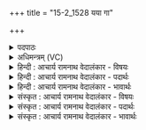 +++
title = "15-2_1528 यया गा"

+++
<details><summary>पदपाठः</summary>

य꣡या꣢꣯। गाः। आ꣣क꣡रा꣢महै। आ꣣। क꣡रा꣢꣯महै। से꣡न꣢꣯या। अ꣣ग्ने। त꣡व꣢꣯। ऊ꣣त्या꣢। ताम्। नः꣣। हिन्व। मघ꣡त्त꣢ये। १५२८।
</details>

<details><summary>अधिमन्त्रम् (VC)</summary>

- अग्निः
- केतुराग्नेयः
- गायत्री
- षड्जः
</details>

<details><summary>हिन्दी : आचार्य रामनाथ वेदालंकार - विषयः</summary>

अगले मन्त्र में फिर परमात्मा और राजा का विषय है।
</details>

<details><summary>हिन्दी : आचार्य रामनाथ वेदालंकार - पदार्थः</summary>

पदार्थान्वय -  हे (अग्ने) अग्रनायक परमात्मन् वा राजन् ! (तव यया ऊत्या सेनया) आपकी जिस रक्षक सेना के द्वारा,हम (गाः)अन्तःप्रकाश की किरणों को अथवा गाय आदि सम्पत्तियों को (आकरामहै) प्राप्त करते हैं,(ताम्) उस रक्षा को वा सेना को (मघत्तये) ऐश्वर्य के प्रदानार्थ (नः) हमारे लिए (हिन्व) प्रेरित करो ॥२॥
</details>

<details><summary>हिन्दी : आचार्य रामनाथ वेदालंकार - भावार्थः</summary>

भावार्थ -  राजा की सेना से रक्षित प्रजाएँ जैसे भौतिक सम्पत्तियाँ प्राप्त करने में समर्थ होती हैं,वैसे ही परमात्मा के रक्षण-सामर्थ्य से रक्षित जन अध्यात्म-सम्पत्तियाँ प्राप्त कर लेते हैं ॥२॥
</details>

<details><summary>संस्कृत : आचार्य रामनाथ वेदालंकार - विषयः</summary>

अथ पुनः परमात्मनृपतिविषयमाह।
</details>

<details><summary>संस्कृत : आचार्य रामनाथ वेदालंकार - पदार्थः</summary>

पदार्थान्वय -  हे (अग्ने) अग्रणीः परमात्मन् नृपते वा ! (तव यया ऊत्या सेनया) तव यया रक्षारूपया सेनया रक्षिकया सेनया वा,वयम् (गाः) अन्तःप्रकाशरश्मीन् धेन्वादिसम्पत्तीर्वा (आ करामहै) प्राप्नुमः (ताम्) रक्षां सेनां वा (मघत्तये) मघदत्तये,ऐश्वर्यप्रदानाय (नः) अस्मभ्यम् (हिन्व) प्रेरय ॥२॥
</details>

<details><summary>संस्कृत : आचार्य रामनाथ वेदालंकार - भावार्थः</summary>

भावार्थ -  नृपतेः सेनया रक्षिताः प्रजा यथा भौतिकीः सम्पदाः प्राप्तुं शक्ता जायन्ते तथैव परमात्मनो रक्षणसामर्थ्येन रक्षिता जना अध्यात्मसम्पत्तीः प्राप्नुवन्ति ॥२॥
</details>